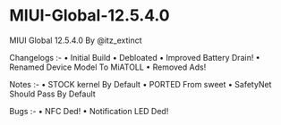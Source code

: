 # MIUI-Global-12.5.4.0
MIUI Global 12.5.4.0 By @itz_extinct

Changelogs :-
• Initial Build
• Debloated
• Improved Battery Drain!
• Renamed Device Model To MiATOLL
• Removed Ads!

Notes :-
• STOCK kernel By Default
• PORTED From sweet
• SafetyNet Should Pass By Default

Bugs :-
• NFC Ded!
• Notification LED Ded!
